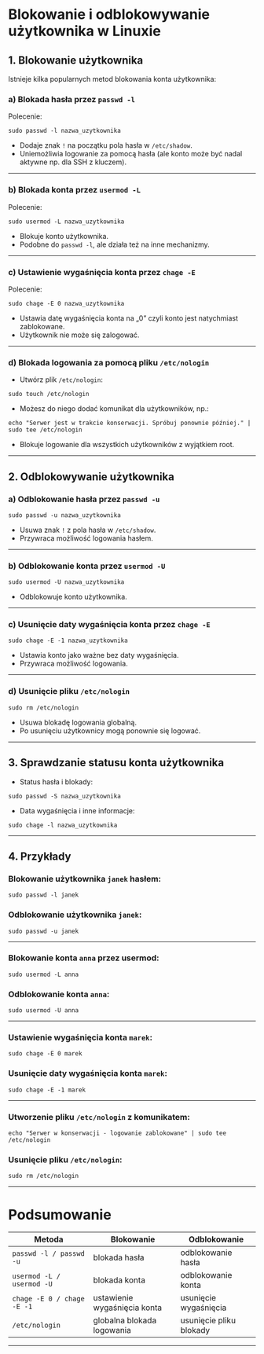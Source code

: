 # Blokowanie i odblokowywanie użytkownika w Linuxie

## 1. Blokowanie użytkownika

Istnieje kilka popularnych metod blokowania konta użytkownika:

### a) Blokada hasła przez `passwd -l`

Polecenie:

```
sudo passwd -l nazwa_uzytkownika
```

* Dodaje znak `!` na początku pola hasła w `/etc/shadow`.
* Uniemożliwia logowanie za pomocą hasła (ale konto może być nadal aktywne np. dla SSH z kluczem).

---

### b) Blokada konta przez `usermod -L`

Polecenie:

```
sudo usermod -L nazwa_uzytkownika
```

* Blokuje konto użytkownika.
* Podobne do `passwd -l`, ale działa też na inne mechanizmy.

---

### c) Ustawienie wygaśnięcia konta przez `chage -E`

Polecenie:

```
sudo chage -E 0 nazwa_uzytkownika
```

* Ustawia datę wygaśnięcia konta na „0” czyli konto jest natychmiast zablokowane.
* Użytkownik nie może się zalogować.

---

### d) Blokada logowania za pomocą pliku `/etc/nologin`

* Utwórz plik `/etc/nologin`:

```
sudo touch /etc/nologin
```

* Możesz do niego dodać komunikat dla użytkowników, np.:

```
echo "Serwer jest w trakcie konserwacji. Spróbuj ponownie później." | sudo tee /etc/nologin
```

* Blokuje logowanie dla wszystkich użytkowników z wyjątkiem root.

---

## 2. Odblokowywanie użytkownika

### a) Odblokowanie hasła przez `passwd -u`

```
sudo passwd -u nazwa_uzytkownika
```

* Usuwa znak `!` z pola hasła w `/etc/shadow`.
* Przywraca możliwość logowania hasłem.

---

### b) Odblokowanie konta przez `usermod -U`

```
sudo usermod -U nazwa_uzytkownika
```

* Odblokowuje konto użytkownika.

---

### c) Usunięcie daty wygaśnięcia konta przez `chage -E`

```
sudo chage -E -1 nazwa_uzytkownika
```

* Ustawia konto jako ważne bez daty wygaśnięcia.
* Przywraca możliwość logowania.

---

### d) Usunięcie pliku `/etc/nologin`

```
sudo rm /etc/nologin
```

* Usuwa blokadę logowania globalną.
* Po usunięciu użytkownicy mogą ponownie się logować.

---

## 3. Sprawdzanie statusu konta użytkownika

* Status hasła i blokady:

```
sudo passwd -S nazwa_uzytkownika
```

* Data wygaśnięcia i inne informacje:

```
sudo chage -l nazwa_uzytkownika
```

---

## 4. Przykłady

### Blokowanie użytkownika `janek` hasłem:

```
sudo passwd -l janek
```

### Odblokowanie użytkownika `janek`:

```
sudo passwd -u janek
```

---

### Blokowanie konta `anna` przez usermod:

```
sudo usermod -L anna
```

### Odblokowanie konta `anna`:

```
sudo usermod -U anna
```

---

### Ustawienie wygaśnięcia konta `marek`:

```
sudo chage -E 0 marek
```

### Usunięcie daty wygaśnięcia konta `marek`:

```
sudo chage -E -1 marek
```

---

### Utworzenie pliku `/etc/nologin` z komunikatem:

```
echo "Serwer w konserwacji - logowanie zablokowane" | sudo tee /etc/nologin
```

### Usunięcie pliku `/etc/nologin`:

```
sudo rm /etc/nologin
```

---

# Podsumowanie

| Metoda                     | Blokowanie                   | Odblokowanie            |
| -------------------------- | ---------------------------- | ----------------------- |
| `passwd -l / passwd -u`    | blokada hasła                | odblokowanie hasła      |
| `usermod -L / usermod -U`  | blokada konta                | odblokowanie konta      |
| `chage -E 0 / chage -E -1` | ustawienie wygaśnięcia konta | usunięcie wygaśnięcia   |
| `/etc/nologin`             | globalna blokada logowania   | usunięcie pliku blokady |

---